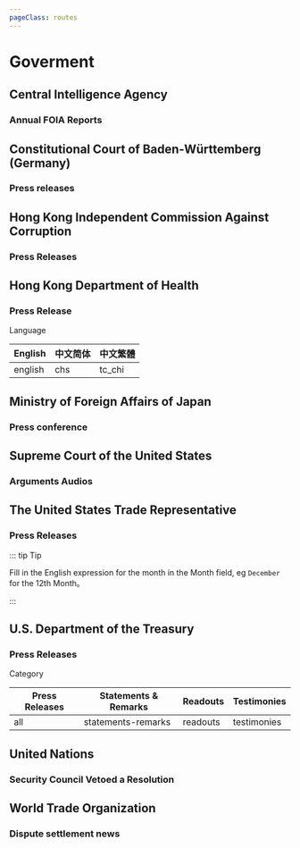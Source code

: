 ```yaml
---
pageClass: routes
---
```


# Goverment

## Central Intelligence Agency

### Annual FOIA Reports

<RouteEn author="nczitzk" example="/cia/foia-annual-report" path="/cia/foia-annual-report"/>

## Constitutional Court of Baden-Württemberg (Germany)

### Press releases

<RouteEn author="quinn-dev" example="/verfghbw/press" path="/verfghbw/press/:keyword?" :paramsDesc="['Keyword']"/>

## Hong Kong Independent Commission Against Corruption

### Press Releases

<Route author="linbuxiao" example="/icac/news/sc" path="/icac/news/:lang?" :paramsDesc="['Language, default to `sc`. Supprot `en`(English), `sc`(Simplified Chinese) and `tc`(Traditional Chinese)']">

## Hong Kong Department of Health

### Press Release

<RouteEn author="nczitzk" example="/hongkong/dh" path="/hongkong/dh/:language?" :paramsDesc="['Language, see below, tc_chi by default']">

Language

| English | 中文简体 | 中文繁體 |
| ------- | -------- | -------- |
| english | chs | tc_chi |

</RouteEn>

## Ministry of Foreign Affairs of Japan

### Press conference

<RouteEn author="sgqy" example="/go.jp/mofa" path="/go.jp/mofa"/>

## Supreme Court of the United States

### Arguments Audios

<RouteEn author="nczitzk" example="/us/supremecourt/argument_audio" path="/us/supremecourt/argument_audio/:year?" :paramsDesc="['Year, current year by default']"/>

## The United States Trade Representative

### Press Releases

<RouteEn author="nczitzk" example="/ustr/press-releases" path="/ustr/press-releases/:year?/:month?" :paramsDesc="['Year, current year by default', 'Month, empty by default, show contents in all year']">

::: tip Tip

Fill in the English expression for the month in the Month field, eg `December` for the 12th Month。

:::

</RouteEn>

## U.S. Department of the Treasury

### Press Releases

<RouteEn author="nczitzk" example="/treasury/press-releases" path="/treasury/press-releases/:category?/:title?" :paramsDesc="['Category, see below, all by default', 'Title keywords, empty by default']">

Category

| Press Releases | Statements & Remarks | Readouts | Testimonies |
| -------------- | -------------------- | -------- | ----------- |
| all            | statements-remarks   | readouts | testimonies |

</RouteEn>

## United Nations

### Security Council Vetoed a Resolution

<RouteEn author="HenryQW" example="/un/scveto" path="/un/scveto"/>

## World Trade Organization

### Dispute settlement news

<RouteEn author="nczitzk" example="/wto/dispute-settlement" path="/wto/dispute-settlement/:year?" :paramsDesc="['Year, current year by default']"/>
